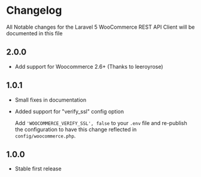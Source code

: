 # Changelog

All Notable changes for the Laravel 5 WooCommerce REST API Client  will be documented in this file

## 2.0.0
- Add support for Woocommerce 2.6+ (Thanks to leeroyrose)

## 1.0.1
- Small fixes in documentation
- Added support for "verify_ssl" config option

  Add `'WOOCOMMERCE_VERIFY_SSL', false` to your `.env` file and re-publish the configuration to have this change reflected in `config/woocommerce.php`.

## 1.0.0
- Stable first release
